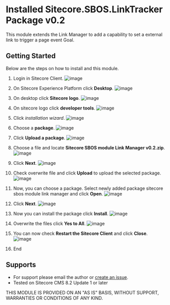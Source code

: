 # Installed Sitecore.SBOS.LinkTracker Package v0.2 
This module extends the Link Manager to add a capability to set a external link to trigger a page event Goal. 

## Getting Started
Below are the steps on how to install and this module.

1. Login in Sitecore Client.
![image]()

2. On Sitecore Experience Platform click **Desktop**.
![image]()

3. On desktop click **Sitecore logo**.
![image]()

5. On sitecore logo click **developer tools**.
![image]()

6. Click *installation wizard*.
![image]()

7. Choose a **package**.
![image]()

8. Click **Upload a package**.
![image]()

9. Choose a file and locate **Sitecore SBOS module Link Manager v0.2.zip**.
![image]()

10. Click **Next**.
![image]()

11. Check overwrite file and click **Upload** to upload the selected package.
![image]()

12. Now, you can choose a package. Select newly added package sitecore sbos module link manager and click **Open**.
![image]()

13. Click **Next**.
![image]()

14. Now you can install the package click **Install**.
![image]()

15. Overwrite the files click **Yes to All**.
![image]()

16. You can now check **Restart the Sitecore Client** and click **Close**.
![image]()

17. End

## Supports
+ For support please email the author or [create an issue]().
+ Tested on Sitecore CMS 8.2 Update 1 or later

THIS MODULE IS PROVIDED ON AN "AS IS" BASIS, WITHOUT SUPPORT, WARRANTIES OR CONDITIONS OF ANY KIND.
